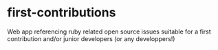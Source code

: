 # first-contributions
Web app referencing ruby related open source issues suitable for a first contribution and/or junior developers (or any developpers!)

